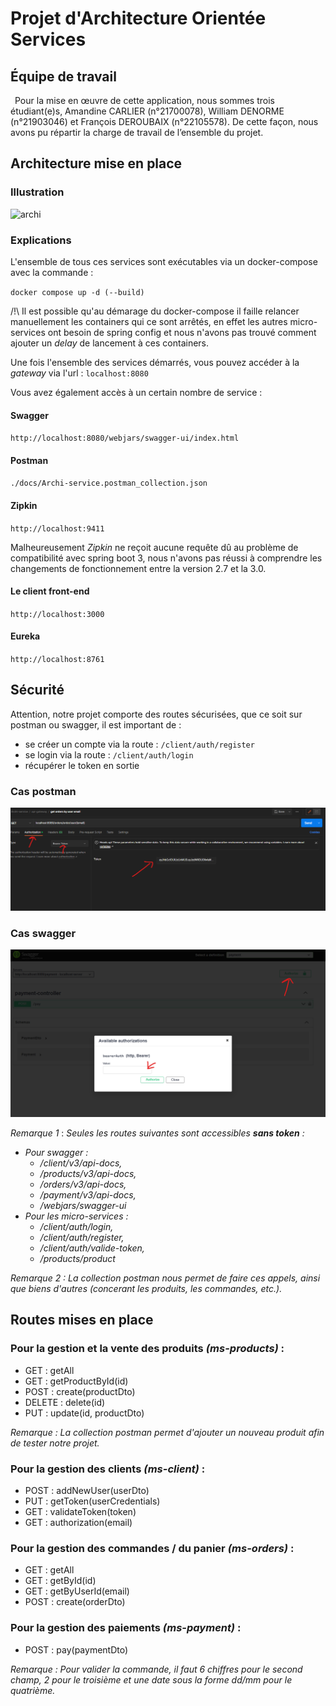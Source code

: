 # Projet d'Architecture Orientée Services

## Équipe de travail

&ensp;Pour la mise en œuvre de cette application, nous sommes trois étudiant(e)s, Amandine CARLIER (n°21700078), William DENORME (n°21903046) et François DEROUBAIX (n°22105578). De cette façon, nous avons pu répartir la charge de travail de l’ensemble du projet.

## Architecture mise en place

### Illustration

![archi](https://user-images.githubusercontent.com/74269323/235193335-c15f9c81-1a81-4f6b-876b-9286c267c922.png)

### Explications

L'ensemble de tous ces services sont exécutables via un docker-compose avec la commande : 

`docker compose up -d (--build)`

/!\ Il est possible qu'au démarage du docker-compose il faille relancer manuellement les containers qui ce sont arrêtés, 
en effet les autres micro-services ont besoin de spring config et nous n'avons pas trouvé comment ajouter un *delay* de lancement à ces containers.

Une fois l'ensemble des services démarrés, vous pouvez accéder à la *gateway* via l'url : 
`localhost:8080`

Vous avez également accès à un certain nombre de service : 

#### Swagger
`http://localhost:8080/webjars/swagger-ui/index.html`

#### Postman
`./docs/Archi-service.postman_collection.json`

#### Zipkin
`http://localhost:9411`

Malheureusement *Zipkin* ne reçoit aucune requête dû au problème de compatibilité avec spring boot 3, nous n'avons pas réussi à comprendre les changements de fonctionnement entre la version 2.7 et la 3.0.

#### Le client front-end
`http://localhost:3000`

#### Eureka
`http://localhost:8761`

## Sécurité

Attention, notre projet comporte des routes sécurisées, que ce soit sur postman ou swagger, il est important de :
- se créer un compte via la route : `/client/auth/register` 
- se login via la route : `/client/auth/login`
- récupérer le token en sortie

### Cas postman
![postman](docs/img/postman.png)

### Cas swagger
![swagger](docs/img/swagger.png)

*Remarque 1* :
*Seules les routes suivantes sont accessibles **sans token** :*
* *Pour swagger :*
  * */client/v3/api-docs,*
  * */products/v3/api-docs,*
  * */orders/v3/api-docs,*
  * */payment/v3/api-docs,*
  * */webjars/swagger-ui*
* *Pour les micro-services :*
  * */client/auth/login,*
  * */client/auth/register,*
  * */client/auth/valide-token,*
  * */products/product*

*Remarque 2 : La collection postman nous permet de faire ces appels, ainsi que biens d'autres (concerant les produits, les commandes, etc.).*

## Routes mises en place

### Pour la gestion et la vente des produits *(ms-products)* :
  * GET : getAll
  * GET : getProductById(id)
  * POST : create(productDto)
  * DELETE : delete(id)
  * PUT : update(id, productDto)

*Remarque : La collection postman permet d'ajouter un nouveau produit afin de tester notre projet.*

### Pour la gestion des clients *(ms-client)* :
  * POST : addNewUser(userDto)
  * PUT : getToken(userCredentials)
  * GET : validateToken(token)
  * GET : authorization(email)

### Pour la gestion des commandes / du panier *(ms-orders)* :
  * GET : getAll
  * GET : getById(id)
  * GET : getByUserId(email)
  * POST : create(orderDto)

### Pour la gestion des paiements *(ms-payment)* :
  * POST : pay(paymentDto)

*Remarque : Pour valider la commande, il faut 6 chiffres pour le second champ, 2 pour le troisième et une date sous la forme dd/mm pour le quatrième.*
